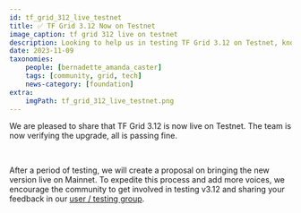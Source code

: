 ```yaml
---
id: tf_grid_312_live_testnet
title: ✅️ TF Grid 3.12 Now on Testnet
image_caption: tf grid 312 live on testnet
description: Looking to help us in testing TF Grid 3.12 on Testnet, know more here. 
date: 2023-11-09
taxonomies:
    people: [bernadette_amanda_caster]
    tags: [community, grid, tech]
    news-category: [foundation]
extra:
    imgPath: tf_grid_312_live_testnet.png
---
```


We are pleased to share that TF Grid 3.12 is now live on Testnet. The team is now verifying the upgrade, all is passing fine.

<br/>

After a period of testing, we will create a proposal on bringing the new version live on Mainnet. To expedite this process and add more voices, we encourage the community to get involved in testing v3.12 and sharing your feedback in our [user / testing group](https://t.me/threefoldtesting). 
